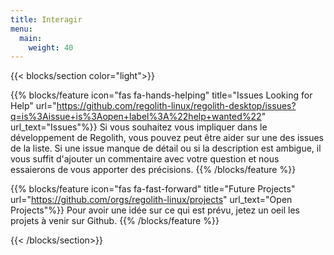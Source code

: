 ```yaml
---
title: Interagir
menu:
  main:
    weight: 40
---
```


{{< blocks/section color="light">}}

{{% blocks/feature icon="fas fa-hands-helping" title="Issues Looking for Help" url="https://github.com/regolith-linux/regolith-desktop/issues?q=is%3Aissue+is%3Aopen+label%3A%22help+wanted%22" url_text="Issues"%}}
Si vous souhaitez vous impliquer dans le développement de Regolith, vous pouvez peut être aider sur une des issues de la liste. Si une issue manque de détail ou si la description est ambigue, il vous suffit d'ajouter un commentaire avec votre question et nous essaierons de vous apporter des précisions.
{{% /blocks/feature %}}

{{% blocks/feature icon="fas fa-fast-forward" title="Future Projects" url="https://github.com/orgs/regolith-linux/projects" url_text="Open Projects"%}}
Pour avoir une idée sur ce qui est prévu, jetez un oeil les projets à venir sur Github.
{{% /blocks/feature %}}

{{< /blocks/section>}}
